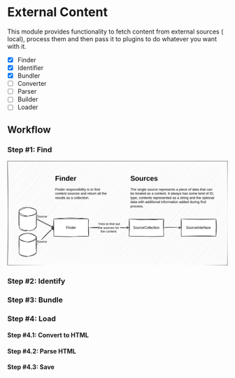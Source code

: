 # External Content

This module provides functionality to fetch content from external sources (
local), process them and then pass it to plugins to do whatever you want with
it.

- [x] Finder
- [x] Identifier
- [x] Bundler
- [ ] Converter
- [ ] Parser
- [ ] Builder
- [ ] Loader

## Workflow

### Step #1: Find

![Step #1: Find](./assets/img/workflow-step-1.svg)

### Step #2: Identify

### Step #3: Bundle

### Step #4: Load

#### Step #4.1: Convert to HTML

#### Step #4.2: Parse HTML

#### Step #4.3: Save
